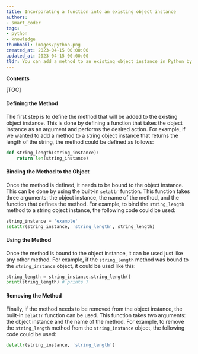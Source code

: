 ```yaml
---
title: Incorporating a function into an existing object instance
authors:
- smart_coder
tags:
- python
- knowledge
thumbnail: images/python.png
created_at: 2023-04-15 00:00:00
updated_at: 2023-04-15 00:00:00
tldr: You can add a method to an existing object instance in Python by assigning a function to the object`s \_\_dict\_\_ attribute.
---
```


**Contents**

[TOC]

#### Defining the Method

The first step is to define the method that will be added to the existing object instance. This is done by defining a function that takes the object instance as an argument and performs the desired action. For example, if we wanted to add a method to a string object instance that returns the length of the string, the method could be defined as follows:

```python
def string_length(string_instance):
    return len(string_instance)
```

#### Binding the Method to the Object

Once the method is defined, it needs to be bound to the object instance. This can be done by using the built-in `setattr` function. This function takes three arguments: the object instance, the name of the method, and the function that defines the method. For example, to bind the `string_length` method to a string object instance, the following code could be used:

```python
string_instance = 'example'
setattr(string_instance, 'string_length', string_length)
```

#### Using the Method

Once the method is bound to the object instance, it can be used just like any other method. For example, if the `string_length` method was bound to the `string_instance` object, it could be used like this:

```python
string_length = string_instance.string_length()
print(string_length) # prints 7
```

#### Removing the Method

Finally, if the method needs to be removed from the object instance, the built-in `delattr` function can be used. This function takes two arguments: the object instance and the name of the method. For example, to remove the `string_length` method from the `string_instance` object, the following code could be used:

```python
delattr(string_instance, 'string_length')
```
